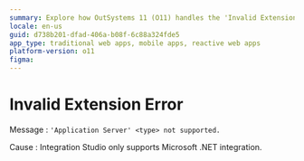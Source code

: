 ```yaml
---
summary: Explore how OutSystems 11 (O11) handles the 'Invalid Extension Error' due to unsupported application server types, focusing on Microsoft .NET integration.
locale: en-us
guid: d738b201-dfad-406a-b08f-6c88a324fde5
app_type: traditional web apps, mobile apps, reactive web apps
platform-version: o11
figma:
---
```


# Invalid Extension Error

Message
:   `'Application Server' <type> not supported.`

Cause
:   Integration Studio only supports Microsoft .NET integration.

